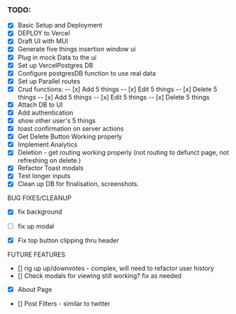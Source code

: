 
### TODO:

- [x] Basic Setup and Deployment
- [x] DEPLOY to Vercel
- [x] Draft UI with MUI
- [x] Generate five things insertion window ui
- [x] Plug in mock Data to the ui
- [x] Set up VercelPostgres DB
- [x] Configure postgresDB function to use real data
- [x] Set up Parallel routes
- [x] Crud functions:
      -- [x] Add 5 things
      -- [x] Edit 5 things
      -- [x] Delete 5 things
      -- [x] Add 5 things
      -- [x] Edit 5 things
      -- [x] Delete 5 things
- [x] Attach DB to UI
- [x] Add authentication
- [x] show other user's 5 things
- [x] toast confirmation on server actions
- [x] Get Delete Button Working properly
- [x] Implement Analytics
- [x] Deletion - get routing working properly (not routing to defunct page, not refreshing on delete.)
- [x] Refactor Toast modals
- [x] Test longer inputs
- [x] Clean up DB for finalisation, screenshots.

BUG FIXES/CLEANUP


- [x] fix background 

- [ ] fix up modal
- [x] Fix top button clipping thru header

FUTURE FEATURES

- [] rig up up/downvotes - complex, will need to refactor user history
- [] Check modals for viewing still working? fix as needed
- [x] About Page
- [] Post Filters - similar to twitter